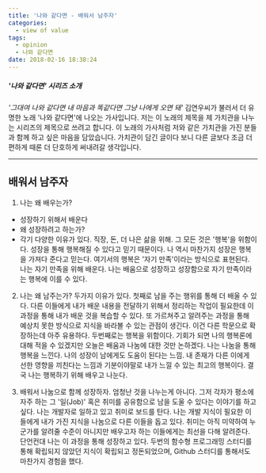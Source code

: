 ```yaml
---
title: '나와 같다면 - 배워서 남주자'
categories:
  - view of value
tags:
  - opinion
  - 나와 같다면
date: 2018-02-16 18:38:24
---
```


##### '나와 같다면' 시리즈 소개
  _'그대여 나와 같다면 내 마음과 똑같다면 그냥 나에게 오면 돼'_ 김연우씨가 불러서 더 유명한 노래 '나와 같다면'에 나오는 가사입니다. 저는 이 노래의 제목을 제 가치관을 나누는 시리즈의 제목으로 쓰려고 합니다. 이 노래의 가사처럼 저와 같은 가치관을 가진 분들과 함께 하고 싶은 마음을 담았습니다. 가치관이 담긴 글이다 보니 다른 글보다 조금 더 편하게 때론 더 단호하게 써내려갈 생각입니다.

* * *

## 배워서 남주자
1. 나는 왜 배우는가?
- 성장하기 위해서 배운다
- 왜 성장하려고 하는가?
- 각기 다양한 이유가 있다. 직장, 돈, 더 나은 삶을 위해. 그 모든 것은 '행복'을 위함이다. 성장을 통해 행복해질 수 있다고 믿기 때문이다. 나 역시 마찬가지 성장은 행복을 가져다 준다고 믿는다. 여기서의 행복은 '자기 만족'이라는 방식으로 표현된다. 나는 자기 만족을 위해 배운다. 나는 배움으로 성장하고 성장함으로 자기 만족이라는 행복에 이를 수 있다.

2. 나는 왜 남주는가?
두가지 이유가 있다. 첫째로 남을 주는 행위를 통해 더 배울 수 있다. 다른 이들에게 내가 배운 내용을 전달하기 위해서 정리하는 작업이 필요한데 이 과정을 통해 내가 배운 것을 복습할 수 있다. 또 가르쳐주고 알려주는 과정을 통해 예상치 못한 방식으로 지식을 바라볼 수 있는 관점이 생긴다. 이건 다른 학문으로 확장하는데 아주 유용하다. 
두번째로는 행복을 위함이다. 기회가 되면 나의 행복론에 대해 적을 수 있겠지만 오늘은 배움과 나눔에 대한 것만 논하겠다. 나는 나눔을 통해 행복을 느낀다. 나의 성장이 남에게도 도움이 된다는 느낌. 내 존재가 다른 이에게 선한 영향을 끼친다는 느낌과 기분이야말로 내가 느낄 수 있는 최고의 행복이다. 결국 나는 행복하기 위해 배우고 나눈다. 

3. 배워서 나눔으로 함께 성장하자.
엄청난 것을 나누는게 아니다. 그저 각자가 평소에 자주 하는 그 '일(Job)' 혹은 취미를 공유함으로 남을 도울 수 있다는 이야기를 하고 싶다. 나는 개발자로 일하고 있고 취미로 보드를 탄다. 나는 개발 지식이 필요한 이들에게 내가 가진 지식을 나눔으로 다른 이들을 돕고 있다. 취미는 아직 미약하여 누군가를 알려줄 수준이 아니지만 배우고자 하는 이들에게는 최선을 다해 알려준다. 단언컨대 나는 이 과정을 통해 성장하고 있다. 두번의 함수형 프로그래밍 스터디를 통해 확립되지 않았던 지식이 확립되고 정돈되었으며, Github 스터디를 통해서도 마찬가지 경험을 했다. 
